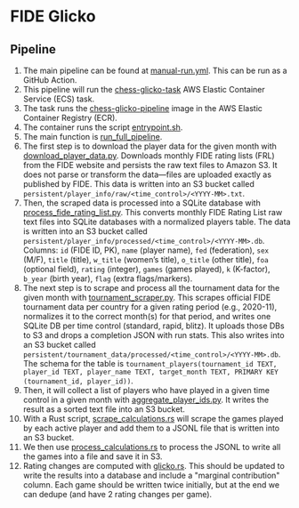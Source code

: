 # FIDE Glicko

## Pipeline

1. The main pipeline can be found at [manual-run.yml](https://github.com/yetiowin805/chess-glicko-aws/blob/master/.github/workflows/manual-run.yml). This can be run as a GitHub Action.
2. This pipeline will run the [chess-glicko-task](https://us-east-2.console.aws.amazon.com/ecs/v2/task-definitions/chess-glicko-task?region=us-east-2) AWS Elastic Container Service (ECS) task.
3. The task runs the [chess-glicko-pipeline](https://us-east-2.console.aws.amazon.com/ecr/repositories/private/961341531973/chess-glicko-pipeline?region=us-east-2) image in the AWS Elastic Container Registry (ECR).
4. The container runs the script [entrypoint.sh](https://github.com/yetiowin805/chess-glicko-aws/blob/master/entrypoint.sh).
5. The main function is [run_full_pipeline](https://github.com/yetiowin805/chess-glicko-aws/blob/master/entrypoint.sh#L163).
6. The first step is to download the player data for the given month with [download_player_data.py](https://github.com/yetiowin805/chess-glicko-aws/blob/master/src/download_player_data.py). Downloads monthly FIDE rating lists (FRL) from the FIDE website and persists the raw text files to Amazon S3. It does not parse or transform the data—files are uploaded exactly as published by FIDE. This data is written into an S3 bucket called `persistent/player_info/raw/<time_control>/<YYYY-MM>.txt`.
7. Then, the scraped data is processed into a SQLite database with [process_fide_rating_list.py](https://github.com/yetiowin805/chess-glicko-aws/blob/master/src/process_fide_rating_list.py). This converts monthly FIDE Rating List raw text files into SQLite databases with a normalized players table. The data is written into an S3 bucket called `persistent/player_info/processed/<time_control>/<YYYY-MM>.db`. Columns: `id` (FIDE ID, PK), `name` (player name), `fed` (federation), `sex` (M/F), `title` (title), `w_title` (women’s title), `o_title` (other title), `foa` (optional field), `rating` (integer), `games` (games played), `k` (K-factor), `b_year` (birth year), `flag` (extra flags/markers).
8. The next step is to scrape and process all the tournament data for the given month with [tournament_scraper.py](https://github.com/yetiowin805/chess-glicko-aws/blob/master/src/tournament_scraper.py). This scrapes official FIDE tournament data per country for a given rating period (e.g., 2020-11), normalizes it to the correct month(s) for that period, and writes one SQLite DB per time control (standard, rapid, blitz). It uploads those DBs to S3 and drops a completion JSON with run stats. This also writes into an S3 bucket called `persistent/tournament_data/processed/<time_control>/<YYYY-MM>.db`. The schema for the table is `tournament_players(tournament_id TEXT, player_id TEXT, player_name TEXT, target_month TEXT, PRIMARY KEY (tournament_id, player_id))`.
9. Then, it will collect a list of players who have played in a given time control in a given month with [aggregate_player_ids.py](https://github.com/yetiowin805/chess-glicko-aws/blob/master/src/aggregate_player_ids.py). It writes the result as a sorted text file into an S3 bucket.
10. With a Rust script, [scrape_calculations.rs](https://github.com/yetiowin805/chess-glicko-aws/blob/master/rust-src/src/scrape_calculations.rs) will scrape the games played by each active player and add them to a JSONL file that is written into an S3 bucket.
11. We then use [process_calculations.rs](https://github.com/yetiowin805/chess-glicko-aws/blob/master/rust-src/src/process_calculations.rs) to process the JSONL to write all the games into a file and save it in S3.
12. Rating changes are computed with [glicko.rs](https://github.com/yetiowin805/chess-glicko-aws/blob/master/rust-src/src/glicko.rs). This should be updated to write the results into a database and include a "marginal contribution" column. Each game should be written twice initially, but at the end we can dedupe (and have 2 rating changes per game).